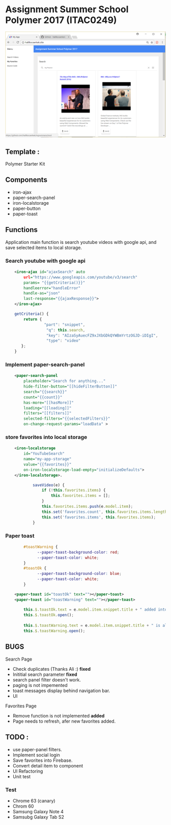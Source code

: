 # Assignment Summer School Polymer 2017 (ITAC0249)

![ING Summer School](/docs/1.png)

## Template : 

Polymer Starter Kit

## Components 

* iron-ajax
* paper-search-panel
* iron-localstorage
* paper-button
* paper-toast

## Functions

Application main function is search youtube videos with google api, and save selected items to local storage.

### Search youtube with google api

```xml
    <iron-ajax id="ajaxSearch" auto
        url="https://www.googleapis.com/youtube/v3/search"  
        params= "{{getCriteria()}}"  
        handleerror="handleError"
        handle-as="json"
        last-response="{{ajaxResponse}}">
    </iron-ajax>
```

```javascript
    getCriteria() {
        return {
                 "part": "snippet",
                  "q": this.search,
                  "key": "AIzaSyAuecFZ9xJXbGDkQYWBmYrtzOGJD-iDIgI",
                  "type": "video"
       };
    }
```

### Implement paper-search-panel

```xml
    <paper-search-panel
        placeholder="Search for anything..."
        hide-filter-button="[[hideFilterButton]]"
        search="{{search}}"
        count="{{count}}"          
        has-more="[[hasMore]]"
        loading="[[loading]]"
        filters="[[filters]]"     
        selected-filters="{{selectedFilters}}"
        on-change-request-params="loadData" >
```

### store favorites into local storage

```xml
    <iron-localstorage 
        id="YouTubeSearch" 
        name="my-app-storage"     
        value="{{favorites}}" 
        on-iron-localstorage-load-empty="initializeDefaults">
    </iron-localstorage>.
```
```javascript
            saveVideo(e) {
                if (!this.favorites.items) {
                    this.favorites.items = [];
                }
                this.favorites.items.push(e.model.item);
                this.set('favorites.count', this.favorites.items.length);
                this.set('favorites.items', this.favorites.items);
            }
```
### Paper toast

```css
        #toastWarning {
              --paper-toast-background-color: red;
              --paper-toast-color: white;
        } 
        #toastOk {
              --paper-toast-background-color: blue;
              --paper-toast-color: white;
        }
```

```xml
    <paper-toast id="toastOk" text=""></paper-toast>
    <paper-toast id="toastWarning" text=""></paper-toast>
```
```javascript
        this.$.toastOk.text = e.model.item.snippet.title + " added into favorites!";
        this.$.toastOk.open();

        this.$.toastWarning.text = e.model.item.snippet.title + " is already added into favorites!";
        this.$.toastWarning.open();
```

## BUGS

Search Page

* Check duplicates (Thanks Ali :) **fixed**
* Inititial search parameter **fixed**
* search panel filter doesn't work. 
* paging is not impemented
* toast messages display behind navigation bar.
* UI 

Favorites Page
* Remove function is not implemented  **added**
* Page needs to refresh, afer new favorites added.

## TODO :

* use paper-panel filters.
* Implement social login 
* Save favorites into Firebase.
* Convert detail item to component 
* UI Refactoring
* Unit test

### Test

* Chrome 63 (canary)
* Chrom 60
* Samsung Galaxy Note 4
* Samsubg Galaxy Tab S2